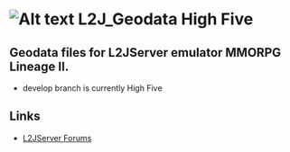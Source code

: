 ![Alt text](https://cdn.pbrd.co/images/20HrZUcx.png)
L2J_Geodata High Five
=
Geodata files for L2JServer emulator MMORPG Lineage II.
---
- develop branch is currently High Five

Links
--------------
- <a href="http://www.l2jserver.com/forum/">L2JServer Forums </a>
